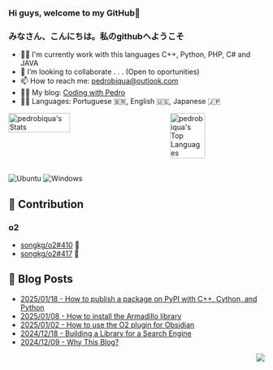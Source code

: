 
### Hi guys, welcome to my GitHub👋
<h3>みなさん、こんにちは。私のgithubへようこそ</h3>

- 🧑‍💻 I'm currently work with this languages C++, Python, PHP, C# and JAVA
- 👯 I’m looking to collaborate . . . (Open to oportunities)
- 📫 How to reach me: pedrobiqua@outlook.com
- 👨‍💻 My blog:  <a href="https://pedrobiqua.github.io/" target="_blank">Coding with Pedro</a>
- 🧑‍🏫 Languages: Portuguese 🇧🇷, English 🇺🇸, Japanese 🇯🇵

<div style="display: flex; justify-content: space-between;">
  <img src="https://github-readme-stats.vercel.app/api?username=pedrobiqua&theme=default&show_icons=true&hide_border=false&count_private=false" alt="pedrobiqua's Stats" width="49%" />
  <img src="https://github-readme-stats.vercel.app/api/top-langs/?username=pedrobiqua&theme=default&show_icons=true&hide_border=false&layout=compact&hide=html,css,javascript,jupyter%20notebook,java,hack,processing,hack,scss" alt="pedrobiqua's Top Languages" width="37%" />
</div>

<br>

![Ubuntu](https://img.shields.io/badge/Ubuntu-E95420?style=for-the-badge&logo=ubuntu&logoColor=white) ![Windows](https://img.shields.io/badge/Windows-0078D6?style=for-the-badge&logo=windows&logoColor=white)

## 👥 Contribution
### o2
- [songkg/o2#410](https://github.com/songkg7/o2/pull/410) 🚀
- [songkg/o2#417](https://github.com/songkg7/o2/pull/417) 🚀

## 📄 Blog Posts <br>
- [2025/01/18 - How to publish a package on PyPI with C++, Cython, and Python](https://pedrobiqua.github.io/posts/How-to-publish-a-package-on-PyPI-with-C-Cython-and-Python/) <br>
- [2025/01/08 - How to install the Armadillo library](https://pedrobiqua.github.io/posts/How-to-install-the-Armadillo-library/) <br>
- [2025/01/02 - How to use the O2 plugin for Obsidian](https://pedrobiqua.github.io/posts/How-to-use-the-O2-plugin-for-Obsidian/) <br>
- [2024/12/18 - Building a Library for a Search Engine](https://pedrobiqua.github.io/posts/building-a-library-for-a-search-engine/) <br>
- [2024/12/09 - Why This Blog?](https://pedrobiqua.github.io/posts/why-blog/) <br>

<!-- View count placeholder -->
<p align="right">
<a href="https://hits.seeyoufarm.com"><img src="https://hits.seeyoufarm.com/api/count/incr/badge.svg?url=https%3A%2F%2Fgithub.com%2Fpedrobiqua&count_bg=%23673DC8&title_bg=%23555555&icon=github.svg&icon_color=%23E7E7E7&title=hits&edge_flat=false"/></a>
</p>
